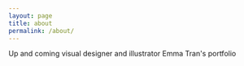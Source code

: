 ```yaml
---
layout: page
title: about
permalink: /about/
---
```


Up and coming visual designer and illustrator Emma Tran's portfolio